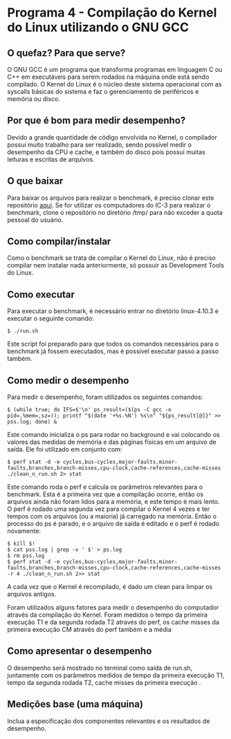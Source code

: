 
# Programa 4 - Compilação do Kernel do Linux utilizando o GNU GCC
## O quefaz? Para que serve?
O GNU GCC é um programa que transforma programas em linguagem C ou C++ em executáveis para serem rodados na máquina onde está sendo compilado. O Kernel do Linux é o núcleo deste sistema operacional com as syscalls básicas do sistema e faz o gerenciamento de periféricos e memória ou disco.
## Por que é bom para medir desempenho?
Devido a grande quantidade de código envolvida no Kernel, o compilador possui muito trabalho para ser realizado, sendo possível medir o desempenho da CPU e cache, e também do disco pois possui muitas leituras e escritas de arquivos.
## O que baixar
Para baixar os arquivos para realizar o benchmark, é preciso clonar este repositório [aqui](https://github.com/LRacoci/projeto1-mc733). Se for utilizar os computadores do IC-3 para realizar o benchmark, clone o repositório no diretório /tmp/ para não exceder a quota pessoal do usuário.
## Como compilar/instalar
Como o benchmark se trata de compilar o Kernel do Linux, não é preciso compilar nem instalar nada anteriormente, só possuir as Development Tools do Linux.
## Como executar
Para executar o benchmark, é necessário entrar no diretório linux-4.10.3 e executar o seguinte comando:

	$ ./run.sh

Este script foi preparado para que todos os comandos necessários para o benchmark já fossem executados, mas é possível executar passo a passo também.
## Como medir o desempenho
Para medir o desempenho, foram utilizados os seguintes comandos:

	$ (while true; do IFS=$'\n' ps_result=($(ps -C gcc -o pid=,%mem=,sz=)); printf "$(date '+%s.%N') %s\n" "${ps_result[@]}" >> pss.log; done) &

Este comando inicializa o ps para rodar no background e vai colocando os valores das medidas de memória e das páginas físicas em um arquivo de saída. Ele foi utilizado em conjunto com:

	$ perf stat -d -e cycles,bus-cycles,major-faults,minor-faults,branches,branch-misses,cpu-clock,cache-references,cache-misses ./clean_n_run.sh 2> stat

Este comando roda o perf e calcula os parâmetros relevantes para o benchmark. Esta é a primeira vez que a compilação ocorre, então os arquivos ainda não foram lidos para a memória, e este tempo é mais lento. O perf é rodado uma segunda vez para compilar o Kernel 4 vezes e ter tempos com os arquivos (ou a maioria) já carregado na memória. Então o processo do ps é parado, e o arquivo de saída é editado e o perf é rodado novamente:

	$ kill $!
	$ cat pss.log | grep -v ' $' > ps.log
	$ rm pss.log
	$ perf stat -d -e cycles,bus-cycles,major-faults,minor-faults,branches,branch-misses,cpu-clock,cache-references,cache-misses -r 4 ./clean_n_run.sh 2>> stat

A cada vez que o Kernel é recompilado, é dado um clean para limpar os arquivos antigos.

Foram utilizados alguns fatores para medir o desempenho do computador através da compilação do Kernel. Foram medidos o tempo da primeira execução T1 e da segunda rodada T2 através do perf, os cache misses da primeira execução CM através do perf também e a média
## Como apresentar o desempenho
O desempenho será mostrado no terminal como saída de run.sh, juntamente com os parâmetros medidos de tempo da primeira execução T1, tempo da segunda rodada T2, cache misses da primeira execução .
## Medições base (uma máquina)
Inclua a especificação dos componentes relevantes e os resultados de desempenho.
